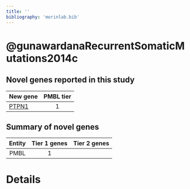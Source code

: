 ```yaml
---
title: ''
bibliography: 'morinlab.bib'
---
```


# @gunawardanaRecurrentSomaticMutations2014c
## Novel genes reported in this study

|New gene|PMBL tier|
|:-|:-:|
|[PTPN1](PTPN1)|1 |

## Summary of novel genes

|Entity| Tier 1 genes| Tier 2 genes|
|:-:|:-:|:-:|
|PMBL|1||

# Details

